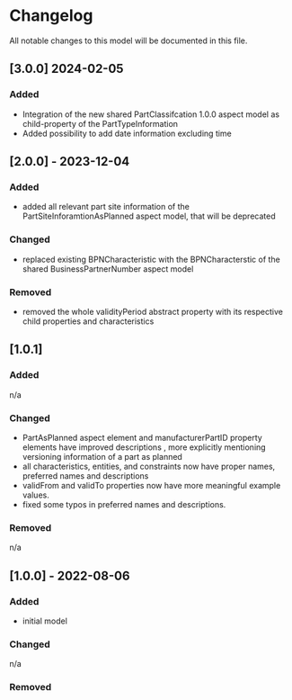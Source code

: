 # Changelog
All notable changes to this model will be documented in this file.

## [3.0.0] 2024-02-05
### Added
- Integration of the new shared PartClassifcation 1.0.0 aspect model as child-property of the PartTypeInformation
- Added possibility to add date information excluding time

## [2.0.0] - 2023-12-04
### Added
- added all relevant part site information of the PartSiteInforamtionAsPlanned aspect model, that will be deprecated

### Changed
- replaced existing BPNCharacteristic with the BPNCharacterstic of the shared BusinessPartnerNumber aspect model

### Removed
- removed the whole validityPeriod abstract property with its respective child properties and characteristics

## [1.0.1]
### Added
n/a

### Changed
- PartAsPlanned aspect element and manufacturerPartID property elements have improved descriptions , more explicitly mentioning versioning information of a part as planned
- all characteristics, entities, and constraints now have proper names, preferred names and descriptions
- validFrom and validTo properties now have more meaningful example values.
- fixed some typos in preferred names and descriptions.

### Removed
n/a

## [1.0.0] - 2022-08-06
### Added
- initial model

### Changed
n/a

### Removed


